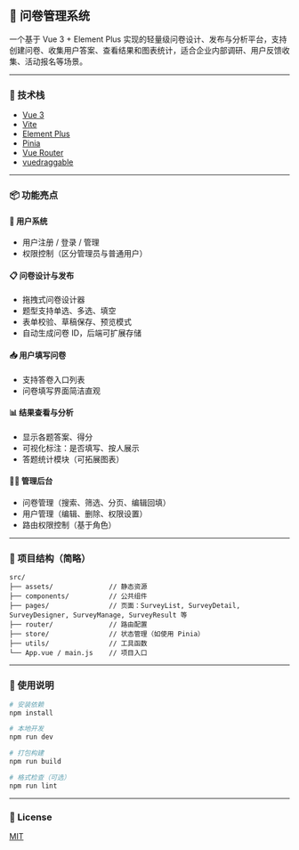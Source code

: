 ## 📝 问卷管理系统

一个基于 Vue 3 + Element Plus 实现的轻量级问卷设计、发布与分析平台，支持创建问卷、收集用户答案、查看结果和图表统计，适合企业内部调研、用户反馈收集、活动报名等场景。

---

### 🚀 技术栈

- [Vue 3](https://vuejs.org/)
- [Vite](https://vitejs.dev/)
- [Element Plus](https://element-plus.org/)
- [Pinia](https://pinia.vuejs.org/)
- [Vue Router](https://router.vuejs.org/)
- [vuedraggable](https://github.com/SortableJS/vue.draggable.next)

---

### 📦 功能亮点

#### 🧩 用户系统

- 用户注册 / 登录 / 管理
- 权限控制（区分管理员与普通用户）

#### 📋 问卷设计与发布

- 拖拽式问卷设计器
- 题型支持单选、多选、填空
- 表单校验、草稿保存、预览模式
- 自动生成问卷 ID，后端可扩展存储

#### 📥 用户填写问卷

- 支持答卷入口列表  
- 问卷填写界面简洁直观

#### 📊 结果查看与分析

- 显示各题答案、得分
- 可视化标注：是否填写、按人展示
- 答题统计模块（可拓展图表）

#### 🧑‍💼 管理后台

- 问卷管理（搜索、筛选、分页、编辑回填）
- 用户管理（编辑、删除、权限设置）
- 路由权限控制（基于角色）

---

### 💾 项目结构（简略）

```
src/
├── assets/              // 静态资源
├── components/          // 公共组件
├── pages/               // 页面：SurveyList, SurveyDetail, SurveyDesigner, SurveyManage, SurveyResult 等
├── router/              // 路由配置
├── store/               // 状态管理（如使用 Pinia）
├── utils/               // 工具函数
└── App.vue / main.js    // 项目入口
```

---

### 🔧 使用说明

```bash
# 安装依赖
npm install

# 本地开发
npm run dev

# 打包构建
npm run build

# 格式检查（可选）
npm run lint
```

---


### 📄 License

[MIT](https://choosealicense.com/licenses/mit/)

